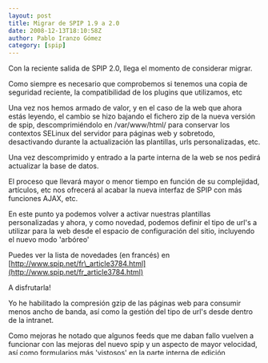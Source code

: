 ```yaml
---
layout: post
title: Migrar de SPIP 1.9 a 2.0
date: 2008-12-13T18:10:58Z
author: Pablo Iranzo Gómez
category: [spip]
---
```

Con la reciente salida de SPIP 2.0, llega el momento de considerar
migrar.

Como siempre es necesario que comprobemos si tenemos una copia de
seguridad reciente, la compatibilidad de los plugins que utilizamos, etc

Una vez nos hemos armado de valor, y en el caso de la web que ahora
estás leyendo, el cambio se hizo bajando el fichero zip de la nueva
versión de spip, descomprimiéndolo en /var/www/html/ para conservar los
contextos SELinux del servidor para páginas web y sobretodo,
desactivando durante la actualización las plantillas, urls
personalizadas, etc.

Una vez descomprimido y entrado a la parte interna de la web se nos
pedirá actualizar la base de datos.

El proceso que llevará mayor o menor tiempo en función de su
complejidad, artículos, etc nos ofrecerá al acabar la nueva interfaz de
SPIP con más funciones AJAX, etc.

En este punto ya podemos volver a activar nuestras plantillas
personalizadas y ahora, y como novedad, podemos definir el tipo de url's
a utilizar para la web desde el espacio de configuración del sitio,
incluyendo el nuevo modo 'arbóreo'

Puedes ver la lista de novedades (en francés) en
[http://www.spip.net/fr\_article3784.html](http://www.spip.net/fr_article3784.html)

A disfrutarla!

Yo he habilitado la compresión gzip de las páginas web para consumir
menos ancho de banda, así como la gestión del tipo de url's desde dentro
de la intranet.

Como mejoras he notado que algunos feeds que me daban fallo vuelven a
funcionar con las mejoras del nuevo spip y un aspecto de mayor
velocidad, así como formularios más 'vistosos' en la parte interna de
edición

Por supuesto, tienes la posibilidad de descargar plugins desde la propia
interfaz interna de SPIP que se instalarán automáticamente para su
uso...

Por ahora no he encontrado problemas con las plantillas de mollio que
utilizo, excepto con el plugin de PDF's que he actualizado en el
repositorio para esta versión
